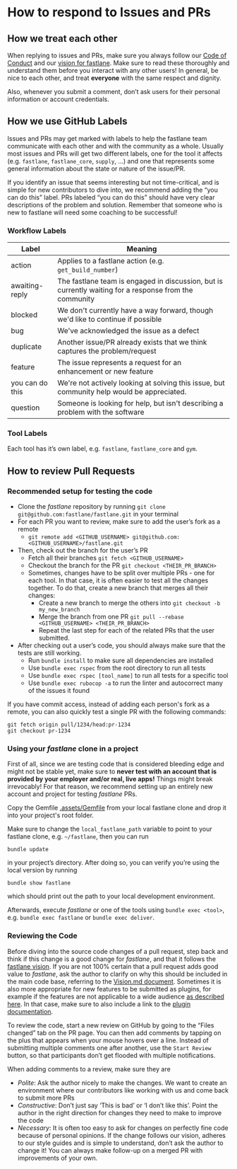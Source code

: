 # How to respond to Issues and PRs 

## How we treat each other  

When replying to issues and PRs, make sure you always follow our [Code of Conduct](CODE_OF_CONDUCT.md) and our [vision for fastlane](VISION.md). Make sure to read these thoroughly and understand them before you interact with any other users! In general, be nice to each other, and treat **everyone** with the same respect and dignity. 

Also, whenever you submit a comment, don’t ask users for their personal information or account credentials. 

## How we use GitHub Labels

Issues and PRs may get marked with labels to help the fastlane team communicate with each other and with the community as a whole. Usually most issues and PRs will get two different labels, one for the tool it affects (e.g. `fastlane`, `fastlane_core`, `supply`, ...) and one that represents some general information about the state or nature of the issue/PR. 

If you identify an issue that seems interesting but not time-critical, and is simple for new contributors to dive into, we recommend adding the “you can do this” label. PRs labeled “you can do this” should have very clear descriptions of the problem and solution. Remember that someone who is new to fastlane will need some coaching to be successful!

### Workflow Labels

| Label | Meaning|
| ----- | ------ |
| action | Applies to a fastlane action (e.g. `get_build_number`) |
| awaiting-reply | The fastlane team is engaged in discussion, but is currently waiting for a response from the community |
| blocked | We don't currently have a way forward, though we'd like to continue if possible |
| bug | We've acknowledged the issue as a defect |
| duplicate | Another issue/PR already exists that we think captures the problem/request |
| feature | The issue represents a request for an enhancement or new feature |
| you can do this | We're not actively looking at solving this issue, but community help would be appreciated.  |
| question | Someone is looking for help, but isn't describing a problem with the software |

### Tool Labels

Each tool has it’s own label, e.g. `fastlane`, `fastlane_core` and `gym`. 

## How to review Pull Requests 

### Recommended setup for testing the code

- Clone the _fastlane_ repository by running  `git clone git@github.com:fastlane/fastlane.git` in your terminal
- For each PR you want to review, make sure to add the user’s fork as a remote 
  - `git remote add <GITHUB_USERNAME> git@github.com:<GITHUB_USERNAME>/fastlane.git`
- Then, check out the branch for the user’s PR
  - Fetch all their branches `git fetch <GITHUB_USERNAME>`
  - Checkout the branch for the PR `git checkout <THEIR_PR_BRANCH>`
  - Sometimes, changes have to be split over multiple PRs - one for each tool. In that case, it is often easier to test all the changes together. To do that, create a new branch that merges all their changes:
    - Create a new branch to merge the others into `git checkout -b my_new_branch`
    - Merge the branch from one PR `git pull --rebase <GITHUB_USERNAME> <THEIR_PR_BRANCH>`
    - Repeat the last step for each of the related PRs that the user submitted.
- After checking out a user’s code, you should always make sure that the tests are still working. 
  - Run `bundle install` to make sure all dependencies are installed
  - Use `bundle exec rspec` from the root directory to run all tests
  - Use `bundle exec rspec [tool_name]` to run all tests for a specific tool
  - Use `bundle exec rubocop -a` to run the linter and autocorrect many of the issues it found

If you have commit access, instead of adding each person's fork as a remote, you can also quickly test a single PR with the following commands:

```
git fetch origin pull/1234/head:pr-1234
git checkout pr-1234
```

### Using your _fastlane_ clone in a project

First of all, since we are testing code that is considered bleeding edge and might not be stable yet, make sure to **never test with an account that is provided by your employer and/or real, live apps!** Things might break irrevocably! For that reason, we recommend setting up an entirely new account and project for testing _fastlane_ PRs. 

Copy the Gemfile [.assets/Gemfile](.assets/Gemfile) from your local fastlane clone and drop it into your project's root folder.

Make sure to change the `local_fastlane_path` variable to point to your fastlane clone, e.g. `~/fastlane`, then you can run
```
bundle update
```
in your project’s directory. After doing so, you can verify you’re using the local version by running

```
bundle show fastlane
```

which should print out the path to your local development environment.

Afterwards, execute _fastlane_ or one of the tools using `bundle exec <tool>`, e.g. `bundle exec fastlane` or `bundle exec deliver`. 

### Reviewing the Code

Before diving into the source code changes of a pull request, step back and think if this change is a good change for _fastlane_, and that it follows the [fastlane vision](VISION.md). If you are not 100% certain that a pull request adds good value to _fastlane_, ask the author to clarify on why this should be included in the main code base, referring to the [Vision.md document](VISION.md). Sometimes it is also more appropriate for new features to be submitted as plugins, for example if the features are not applicable to a wide audience [as described here](fastlane/docs/Plugins.md#submitting-the-action-to-the-fastlane-main-repo). In that case, make sure to also include a link to the [plugin documentation](fastlane/docs/Plugins.md).

To review the code, start a new review on GitHub by going to the “Files changed” tab on the PR page. You can then add comments by tapping on the plus that appears when your mouse hovers over a line. Instead of submitting multiple comments one after another, use the `Start Review` button, so that participants don’t get flooded with multiple notifications.

When adding comments to a review, make sure they are
- *Polite*: Ask the author nicely to make the changes. We want to create an environment where our contributors like working with us and come back to submit more PRs
- *Constructive*: Don’t just say ‘This is bad’ or ‘I don’t like this’. Point the author in the right direction for changes they need to make to improve the code
- *Necessary*: It is often too easy to ask for changes on perfectly fine code because of personal opinions. If the change follows our vision, adheres to our style guides and is simple to understand, don’t ask the author to change it! You can always make follow-up on a merged PR with improvements of your own.
